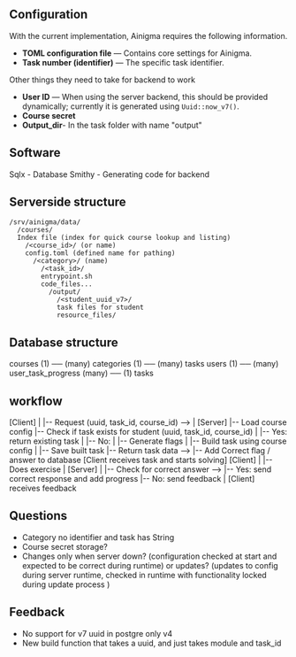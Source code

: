 ## Configuration

With the current implementation, Ainigma requires the following information.

- **TOML configuration file** — Contains core settings for Ainigma.
- **Task number (identifier)** — The specific task identifier.

Other things they need to take for backend to work

- **User ID** — When using the server backend, this should be provided dynamically; currently it is generated using `Uuid::now_v7()`.
- **Course secret**
- **Output_dir**- In the task folder with name "output"

## Software

Sqlx - Database
Smithy - Generating code for backend

## Serverside structure

```
/srv/ainigma/data/
  /courses/
  Index file (index for quick course lookup and listing)
    /<course_id>/ (or name)
    config.toml (defined name for pathing)
      /<category>/ (name)
        /<task_id>/
        entrypoint.sh
        code_files...
          /output/
            /<student_uuid_v7>/
            task files for student
            resource_files/
```

## Database structure

courses (1) ── (many) categories (1) ── (many) tasks
users (1) ── (many) user_task_progress (many) ── (1) tasks

## workflow

[Client]
|
|-- Request (uuid, task_id, course_id) -->
|
[Server]
|-- Load course config
|-- Check if task exists for student (uuid, task_id, course_id)
| |-- Yes: return existing task
| |-- No:
| |-- Generate flags
| |-- Build task using course config
| |-- Save built task
|-- Return task data -->
|-- Add Correct flag / answer to database
[Client receives task and starts solving]
[Client]
|
|-- Does exercise
|
[Server]
|
|-- Check for correct answer -->
|-- Yes: send correct response and add progress
|-- No: send feedback
|
[Client] receives feedback

## Questions

- Category no identifier and task has String
- Course secret storage?
- Changes only when server down? (configuration checked at start and expected to be correct during runtime)
  or updates? (updates to config during server runtime, checked in runtime with functionality locked during update process )

## Feedback

- No support for v7 uuid in postgre only v4
- New build function that takes a uuid, and just takes module and task_id
